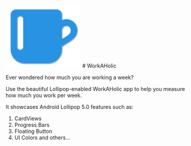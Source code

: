 <img src="https://raw.githubusercontent.com/zaiddabaeen/WorkAHolic/master/app/src/main/res/drawable/workaholicw.png" alt="WorkAHolic" style="width: 200px;"/>
# WorkAHolic

Ever wondered how much you are working a week?

Use the beautiful Lollipop-enabled WorkAHolic app to help you measure how much you work per week. 

It showcases Android Lollipop 5.0 features such as:
1) CardViews
2) Progress Bars
3) Floating Button
4) UI Colors
and others...